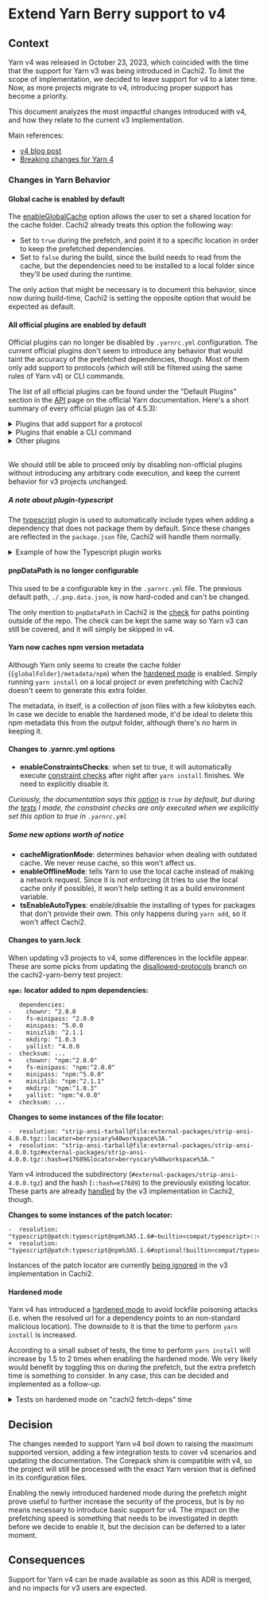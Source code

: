 # Extend Yarn Berry support to v4

## Context

Yarn v4 was released in October 23, 2023, which coincided with the time that the support for Yarn v3 was being introduced in Cachi2. To limit the scope of implementation, we decided to leave support for v4 to a later time. Now, as more projects migrate to v4, introducing proper support has become a priority.

This document analyzes the most impactful changes introduced with v4, and how they relate to the current v3 implementation.

Main references:
- [v4 blog post](https://yarnpkg.com/blog/release/4.0)
- [Breaking changes for Yarn 4](https://github.com/yarnpkg/berry/issues/3591)

### Changes in Yarn Behavior

#### Global cache is enabled by default

The [enableGlobalCache](https://yarnpkg.com/configuration/yarnrc#enableGlobalCache) option allows the user to set a shared location for the cache folder. Cachi2 already treats this option the following way:

- Set to `true` during the prefetch, and point it to a specific location in order to keep the prefetched dependencies.
- Set to `false` during the build, since the build needs to read from the cache, but the dependencies need to be installed to a local folder since they'll be used during the runtime.

The only action that might be necessary is to document this behavior, since now during build-time, Cachi2 is setting the opposite option that would be expected as default.

#### All official plugins are enabled by default

Official plugins can no longer be disabled by `.yarnrc.yml` configuration. The current official plugins don't seem to introduce any behavior that would taint the accuracy of the prefetched dependencies, though. Most of them only add support to protocols (which will still be filtered using the same rules of Yarn v4) or CLI commands.

The list of all official plugins can be found under the "Default Plugins" section in the [API](https://yarnpkg.com/api) page on the official Yarn documentation. Here's a short summary of every official plugin (as of 4.5.3):

<details>
    <summary>Plugins that add support for a protocol</summary>

- plugin-exec
- plugin-file
- plugin-git
- plugin-http
- plugin-link
- plugin-npm
- plugin-patch
</details>

<details>
    <summary>Plugins that enable a CLI command</summary>

- plugin-essentials
- plugin-init
- plugin-interactive-tools
- plugin-npm-cli
- plugin-pack
- plugin-stage
- plugin-workspace-tools
- plugin-version
</details>

<details>
    <summary>Other plugins</summary>

- plugin-compat: patches packages that aren't compatible with Plug'n'Play
- plugin-constraints: support for [constraints](https://yarnpkg.com/features/constraints)
- plugin-dlx: install a package in temporary environment
- plugin-github: improves the performance when cloning from Github
- plugin-nm: support for installing packages in `node_modules`
- plugin-pnp: support for [Plug'n'Play](https://yarnpkg.com/features/pnp)
- plugin-pnpm: support for installing packages using symlinks
- plugin-typescript: Automatically adds `@types/` packages into your dependencies
</details>
<br>

We should still be able to proceed only by disabling non-official plugins without introducing any arbitrary code execution, and keep the current behavior for v3 projects unchanged.

##### A note about plugin-typescript

The [typescript](https://yarnpkg.com/api/plugin-typescript) plugin is used to automatically include types when adding a dependency that does not package them by default. Since these changes are reflected in the `package.json` file, Cachi2 will handle them normally.

<details>
    <summary>Example of how the Typescript plugin works</summary>

```
$ yarn add lodash
➤ YN0000: · Yarn 4.5.3
➤ YN0000: ┌ Resolution step
➤ YN0085: │ + @types/lodash@npm:4.17.13, lodash@npm:4.17.21
➤ YN0000: └ Completed
➤ YN0000: ┌ Fetch step
➤ YN0013: │ A package was added to the project (+ 957.26 KiB).
➤ YN0000: └ Completed in 0s 252ms
➤ YN0000: ┌ Link step
➤ YN0000: └ Completed
➤ YN0000: · Done in 0s 313ms

$ cat package.json
{
  "name": "yarn-types",
  "packageManager": "yarn@4.5.3",
  "dependencies": {
    "lodash": "^4.17.21"
  },
  "devDependencies": {
    "@types/lodash": "^4"
  }
}
```
</details>

#### pnpDataPath is no longer configurable

This used to be a configurable key in the `.yarnrc.yml` file. The previous default path, `./.pnp.data.json`, is now hard-coded and can't be changed.

The only mention to `pnpDataPath` in Cachi2 is the [check](https://github.com/containerbuildsystem/cachi2/blob/a5f19c6f9be90be4289beee35ecccd2827bbb328/cachi2/core/package_managers/yarn/main.py#L43) for paths pointing outside of the repo. The check can be kept the same way so Yarn v3 can still be covered, and it will simply be skipped in v4.

#### Yarn now caches npm version metadata

Although Yarn only seems to create the cache folder (`{globalFolder}/metadata/npm`) when the [hardened mode](https://yarnpkg.com/configuration/yarnrc#enableHardenedMode) is enabled. Simply running `yarn install` on a local project or even prefetching with Cachi2 doesn't seem to generate this extra folder.

The metadata, in itself, is a collection of json files with a few kilobytes each. In case we decide to enable the hardened mode, it'd be ideal to delete this npm metadata this from the output folder, although there's no harm in keeping it.

#### Changes to .yarnrc.yml options

- **enableConstraintsChecks**: when set to true, it will automatically execute [constraint checks](https://yarnpkg.com/features/constraints) after right after `yarn install` finishes. We need to explicitly disable it.

*Curiously, the documentation says this [option](https://yarnpkg.com/configuration/yarnrc#enableConstraintsChecks) is `true` by default, but during the [tests](https://github.com/brunoapimentel/cachi2-experiments/commit/01adc210f9e8f52e4c6afa12e1c08c0831e35c6d) I made, the constraint checks are only executed when we explicitly set this option to true in `.yarnrc.yml`*

##### Some new options worth of notice

- **cacheMigrationMode**: determines behavior when dealing with outdated cache. We never reuse cache, so this won't affect us.
- **enableOfflineMode**: tells Yarn to use the local cache instead of making a network request. Since it is not enforcing (it tries to use the local cache only if possible), it won't help setting it as a build environment variable.
- **tsEnableAutoTypes**: enable/disable the installing of types for packages that don't provide their own. This only happens during `yarn add`, so it won't affect Cachi2.

#### Changes to yarn.lock

When updating v3 projects to v4, some differences in the lockfile appear. These are some picks from updating the [disallowed-protocols](https://github.com/cachito-testing/cachi2-yarn-berry/tree/disallowed-protocols) branch on the cachi2-yarn-berry test project:

**`npm:` locator added to npm dependencies:**
```
   dependencies:
-    chownr: ^2.0.0
-    fs-minipass: ^2.0.0
-    minipass: ^5.0.0
-    minizlib: ^2.1.1
-    mkdirp: ^1.0.3
-    yallist: ^4.0.0
-  checksum: ...
+    chownr: "npm:^2.0.0"
+    fs-minipass: "npm:^2.0.0"
+    minipass: "npm:^5.0.0"
+    minizlib: "npm:^2.1.1"
+    mkdirp: "npm:^1.0.3"
+    yallist: "npm:^4.0.0"
+  checksum: ...
```

**Changes to some instances of the file locator:**
```
-  resolution: "strip-ansi-tarball@file:external-packages/strip-ansi-4.0.0.tgz::locator=berryscary%40workspace%3A."
+  resolution: "strip-ansi-tarball@file:external-packages/strip-ansi-4.0.0.tgz#external-packages/strip-ansi-4.0.0.tgz::hash=e17689&locator=berryscary%40workspace%3A."
```

Yarn v4 introduced the subdirectory (`#external-packages/strip-ansi-4.0.0.tgz`) and the hash (`::hash=e17689`) to the previously existing locator. These parts are already [handled](https://github.com/containerbuildsystem/cachi2/blob/a5f19c6f9be90be4289beee35ecccd2827bbb328/cachi2/core/package_managers/yarn/locators.py#L77-L79) by the v3 implementation in Cachi2, though.

**Changes to some instances of the patch locator:**
```
-  resolution: "typescript@patch:typescript@npm%3A5.1.6#~builtin<compat/typescript>::version=5.1.6&hash=5da071"
+  resolution: "typescript@patch:typescript@npm%3A5.1.6#optional!builtin<compat/typescript>::version=5.1.6&hash=5da071"
```

Instances of the patch locator are currently [being ignored](https://github.com/containerbuildsystem/cachi2/blob/a5f19c6f9be90be4289beee35ecccd2827bbb328/cachi2/core/package_managers/yarn/resolver.py#L264-L268) in the v3 implementation in Cachi2.

#### Hardened mode

Yarn v4 has introduced a [hardened mode](https://yarnpkg.com/blog/release/4.0#hardened-mode) to avoid lockfile poisoning attacks (i.e. when the resolved url for a dependency points to an non-standard malicious location). The downside to it is that the time to perform `yarn install` is increased.

According to a small subset of tests, the time to perform `yarn install` will increase by 1.5 to 2 times when enabling the hardened mode. We very likely would benefit by toggling this on during the prefetch, but the extra prefetch time is something to consider. In any case, this can be decided and implemented as a follow-up.

<details>
  <summary>Tests on hardened mode on "cachi2 fetch-deps" time</summary>

**Test method**: Call `cachi2 fetch-deps` while setting the [enableHardenedMode](https://yarnpkg.com/configuration/yarnrc#enableHardenedMode) `.yarnrc.yml` option.

**plop**<br>
884 deps - 72M<br>
https://github.com/plopjs/plop<br>
e0122279d1376ee62604acbbff1e76a88935b1af

non-hardened:<br>
37.53s user 9.72s system 321% cpu 14.682 total<br>
38.00s user 9.37s system 339% cpu 13.957 total<br>
36.16s user 9.31s system 327% cpu 13.873 total<br>
*average time 14.17*<br>

hardened:<br>
45.00s user 13.99s system 290% cpu 20.319 total<br>
50.67s user 15.45s system 299% cpu 22.099 total<br>
56.10s user 14.89s system 352% cpu 20.148 total<br>
*average time 20.855*<br>
~47% increase

===============================================

**porta**<br>
1387 deps - 505M
https://github.com/3scale/porta<br>
bcbaea6392b58a89291932b2289127e44864e288<br>
(upgraded to yarn-4.5.3)

non-hardened:<br>
29.32s user 9.66s system 369% cpu 10.554 total<br>
32.41s user 10.69s system 406% cpu 10.604 total<br>
29.43s user 9.97s system 362% cpu 10.864 total<br>
*average time 10.674*<br>

hardened:<br>
41.66s user 16.28s system 294% cpu 19.646 total<br>
65.75s user 19.94s system 416% cpu 20.576 total<br>
64.89s user 20.47s system 404% cpu 21.106 total<br>
*average time 20.442*<br>
*~91% increase*

================================================

**twenty**<br>
4139 deps - 2.2G<br>
https://github.com/twentyhq/twenty<br>
e492efb79e8fd8d8f8292c2fccd991d4448ac249<br>

non-hardened:<br>
122.67s user 75.31s system 305% cpu 64.91 total<br>
173.75s user 92.09s system 336% cpu 78.99 total<br>
111.99s user 69.36s system 315% cpu 57.568 total<br>
*average time 67.155*

hardened:<br>
245.61s user 103.60s system 351% cpu 99.30 total<br>
274.81s user 109.91s system 361% cpu 106.42 total<br>
244.61s user 107.89s system 349% cpu 100.81 total<br>
*average time 102.176*<br>
*~52% increase*

</details>

## Decision

The changes needed to support Yarn v4 boil down to raising the maximum supported version, adding a few integration tests to cover v4 scenarios and updating the documentation. The Corepack shim is compatible with v4, so the project will still be processed with the exact Yarn version that is defined in its configuration files.

Enabling the newly introduced hardened mode during the prefetch might prove useful to further increase the security of the process, but is by no means necessary to introduce basic support for v4. The impact on the prefetching speed is something that needs to be investigated in depth before we decide to enable it, but the decision can be deferred to a later moment.

## Consequences

Support for Yarn v4 can be made available as soon as this ADR is merged, and no impacts for v3 users are expected.
